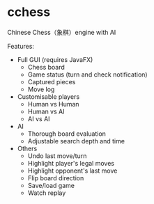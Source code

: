 # cchess
Chinese Chess（象棋）engine with AI

Features:
- Full GUI (requires JavaFX)
  - Chess board
  - Game status (turn and check notification)
  - Captured pieces
  - Move log
- Customisable players
  - Human vs Human
  - Human vs AI 
  - AI vs AI
- AI
  - Thorough board evaluation
  - Adjustable search depth and time
- Others
  - Undo last move/turn
  - Highlight player's legal moves
  - Highlight opponent's last move
  - Flip board direction
  - Save/load game
  - Watch replay
